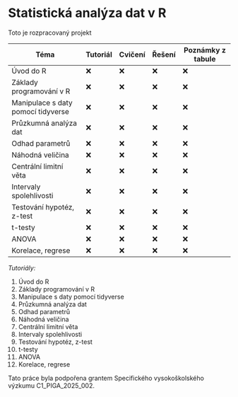 # Statistická analýza dat v R
Toto je rozpracovaný projekt

| Téma                               | Tutoriál | Cvičení | Řešení | Poznámky z tabule |
| ---------------------------------- | -------- | ------- | ------ | ----------------- |
| Úvod do R                          | ❌        | ❌       | ❌      | ❌                 |
| Základy programování v R           | ❌        | ❌       | ❌      | ❌                 |
| Manipulace s daty pomocí tidyverse | ❌        | ❌       | ❌      | ❌                 |
| Průzkumná analýza dat              | ❌        | ❌       | ❌      | ❌                 |
| Odhad parametrů                    | ❌        | ❌       | ❌      | ❌                 |
| Náhodná veličina                   | ❌        | ❌       | ❌      | ❌                 |
| Centrální limitní věta             | ❌        | ❌       | ❌      | ❌                 |
| Intervaly spolehlivosti            | ❌        | ❌       | ❌      | ❌                 |
| Testování hypotéz, z-test          | ❌        | ❌       | ❌      | ❌                 |
| t-testy                            | ❌        | ❌       | ❌      | ❌                 |
| ANOVA                              | ❌        | ❌       | ❌      | ❌                 |
| Korelace, regrese                  | ❌        | ❌       | ❌      | ❌                 |


*Tutoriály:*
1. Úvod do R
2. Základy programování v R
3. Manipulace s daty pomocí tidyverse
4. Průzkumná analýza dat
5. Odhad parametrů
6. Náhodná veličina
7. Centrální limitní věta
8. Intervaly spolehlivosti
9. Testování hypotéz, z-test
10. t-testy
11. ANOVA
12. Korelace, regrese

Tato práce byla podpořena grantem Specifického vysokoškolského výzkumu C1_PIGA_2025_002.
